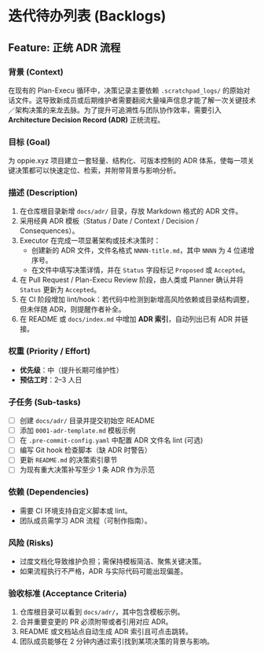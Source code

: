 # 迭代待办列表 (Backlogs)

## Feature: 正统 ADR 流程

### 背景 (Context)
在现有的 Plan-Execu 循环中，决策记录主要依赖 `.scratchpad_logs/` 的原始对话文件。这导致新成员或后期维护者需要翻阅大量噪声信息才能了解一次关键技术／架构决策的来龙去脉。为了提升可追溯性与团队协作效率，需要引入 **Architecture Decision Record (ADR)** 正统流程。

### 目标 (Goal)
为 oppie.xyz 项目建立一套轻量、结构化、可版本控制的 ADR 体系，使每一项关键决策都可以快速定位、检索，并附带背景与影响分析。

### 描述 (Description)
1. 在仓库根目录新增 `docs/adr/` 目录，存放 Markdown 格式的 ADR 文件。
2. 采用经典 ADR 模板（Status / Date / Context / Decision / Consequences）。
3. Executor 在完成一项显著架构或技术决策时：
   - 创建新的 ADR 文件，文件名格式 `NNNN-title.md`，其中 `NNNN` 为 4 位递增序号。
   - 在文件中填写决策详情，并在 `Status` 字段标记 `Proposed` 或 `Accepted`。
4. 在 Pull Request / Plan-Execu Review 阶段，由人类或 Planner 确认并将 `Status` 更新为 `Accepted`。
5. 在 CI 阶段增加 lint/hook：若代码中检测到新增高风险依赖或目录结构调整，但未伴随 ADR，则提醒作者补全。
6. 在 README 或 `docs/index.md` 中增加 **ADR 索引**，自动列出已有 ADR 并链接。

### 权重 (Priority / Effort)
- **优先级**：中（提升长期可维护性）
- **预估工时**：2–3 人日

### 子任务 (Sub-tasks)
- [ ] 创建 `docs/adr/` 目录并提交初始空 README
- [ ] 添加 `0001-adr-template.md` 模板示例
- [ ] 在 `.pre-commit-config.yaml` 中配置 ADR 文件名 lint (可选)
- [ ] 编写 Git hook 检查脚本（缺 ADR 时警告）
- [ ] 更新 `README.md` 的决策索引章节
- [ ] 为现有重大决策补写至少 1 条 ADR 作为示范

### 依赖 (Dependencies)
- 需要 CI 环境支持自定义脚本或 lint。
- 团队成员需学习 ADR 流程（可制作指南）。

### 风险 (Risks)
- 过度文档化导致维护负担；需保持模板简洁、聚焦关键决策。
- 如果流程执行不严格，ADR 与实际代码可能出现偏差。

### 验收标准 (Acceptance Criteria)
1. 仓库根目录可以看到 `docs/adr/`，其中包含模板示例。
2. 合并重要变更的 PR 必须附带或者引用对应 ADR。
3. README 或文档站点自动生成 ADR 索引且可点击跳转。
4. 团队成员能够在 2 分钟内通过索引找到某项决策的背景与影响。 